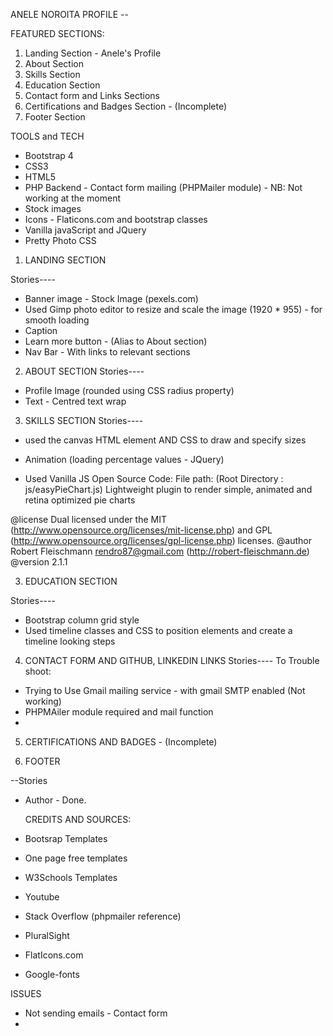 ANELE NOROITA PROFILE --

FEATURED SECTIONS:

1. Landing Section - Anele's Profile
2. About Section
3. Skills Section
4. Education Section
5. Contact form and Links Sections
6. Certifications and Badges Section - (Incomplete)
7. Footer Section

 TOOLS and TECH

- Bootstrap 4
- CSS3
- HTML5
- PHP Backend - Contact form mailing (PHPMailer module) - NB: Not working at the moment
- Stock images
- Icons - Flaticons.com and bootstrap classes
- Vanilla javaScript and JQuery 
- Pretty Photo CSS

1. LANDING SECTION

  Stories----
- Banner image - Stock Image (pexels.com)
- Used Gimp photo editor to resize and scale the image (1920 * 955) - for smooth loading
- Caption
- Learn more button - (Alias to About section)
- Nav Bar - With links to relevant sections

2. ABOUT SECTION
  Stories----
- Profile Image (rounded using CSS radius property)
- Text - Centred text wrap

3. SKILLS SECTION
  Stories----
- used the canvas HTML element AND CSS to draw and specify sizes
- Animation (loading percentage values - JQuery)

 - Used Vanilla JS Open Source Code: File path: (Root Directory : js/easyPieChart.js)
Lightweight plugin to render simple, animated and retina optimized pie charts
 
 @license Dual licensed under the MIT (http://www.opensource.org/licenses/mit-license.php) and GPL (http://www.opensource.org/licenses/gpl-license.php) licenses.
 @author Robert Fleischmann <rendro87@gmail.com> (http://robert-fleischmann.de)
 @version 2.1.1

3. EDUCATION SECTION

  Stories----
- Bootstrap column grid style
- Used timeline classes and CSS to position elements and create a timeline looking steps

4. CONTACT FORM AND GITHUB, LINKEDIN LINKS
  Stories----
  To Trouble shoot:
- Trying to Use Gmail mailing service - with gmail SMTP enabled (Not working)
- PHPMAiler module required and mail function
- 

5. CERTIFICATIONS AND BADGES - (Incomplete)

6. FOOTER

  --Stories
- Author - Done.

  CREDITS AND SOURCES:
- Bootsrap Templates
- One page free templates 
- W3Schools Templates
- Youtube
- Stack Overflow (phpmailer reference)
- PluralSight
- FlatIcons.com
- Google-fonts

ISSUES

- Not sending emails - Contact form
- 
